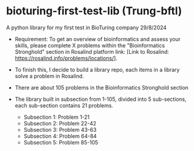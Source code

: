 # bioturing-first-test-lib (Trung-bftl)

A python library for my first test in BioTuring company 29/8/2024

- Requirement: To get an overview of bioinformatics and assess your skills, please complete X problems within the "Bioinformatics Stronghold" section in Rosalind platform link: [Link to Rosalind: https://rosalind.info/problems/locations/].

- To finish this, I decide to build a library repo, each items in a library solve a problem in Rosalind.
- There are about 105 problems in the Bioinformatics Stronghold section
- The library built in subsection from 1-105, divided into 5 sub-sections, each sub-section contains 21 problems.
  - Subsection 1: Problem 1-21
  - Subsection 2: Problem 22-42
  - Subsection 3: Problem 43-63
  - Subsection 4: Problem 64-84
  - Subsection 5: Problem 85-105
